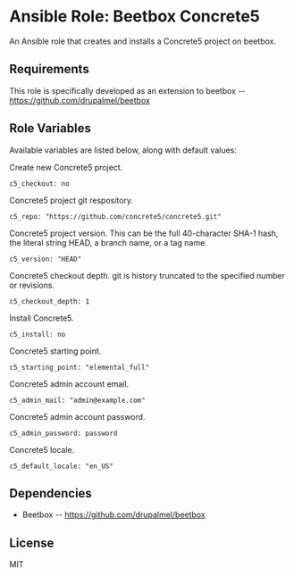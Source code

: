 # Ansible Role: Beetbox Concrete5

An Ansible role that creates and installs a Concrete5 project on beetbox.

## Requirements

This role is specifically developed as an extension to beetbox -- https://github.com/drupalmel/beetbox

## Role Variables

Available variables are listed below, along with default values:

Create new Concrete5 project.

    c5_checkout: no
    
Concrete5 project git respository.
    
    c5_repo: "https://github.com/concrete5/concrete5.git"

Concrete5 project version. This can be the full 40-character SHA-1 hash, the literal string HEAD, a branch name, or a tag name.

    c5_version: "HEAD"

Concrete5 checkout depth. git is history truncated to the specified number or revisions.

    c5_checkout_depth: 1

Install Concrete5.

    c5_install: no
    
Concrete5 starting point.
    
    c5_starting_point: "elemental_full"
    
Concrete5 admin account email.
    
    c5_admin_mail: "admin@example.com"
    
Concrete5 admin account password.
    
    c5_admin_password: password
    
Concrete5 locale.
    
    c5_default_locale: "en_US"

## Dependencies

- Beetbox -- https://github.com/drupalmel/beetbox

## License

MIT
